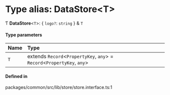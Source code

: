 # Type alias: DataStore<T\>

Ƭ **DataStore**<`T`\>: { `logo?`: `string`  } & `T`

#### Type parameters

| Name | Type |
| :------ | :------ |
| `T` | extends `Record`<`PropertyKey`, `any`\> = `Record`<`PropertyKey`, `any`\> |

#### Defined in

packages/common/src/lib/store/store.interface.ts:1
